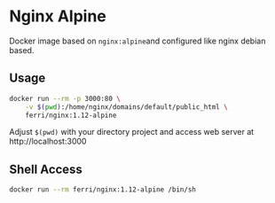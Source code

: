 # Nginx Alpine

Docker image based on `nginx:alpine`and configured like nginx debian based.

## Usage

```bash
docker run --rm -p 3000:80 \
    -v $(pwd):/home/nginx/domains/default/public_html \
    ferri/nginx:1.12-alpine
```

Adjust `$(pwd)` with your directory project and access web server at http://localhost:3000

## Shell Access

```bash
docker run --rm ferri/nginx:1.12-alpine /bin/sh
```